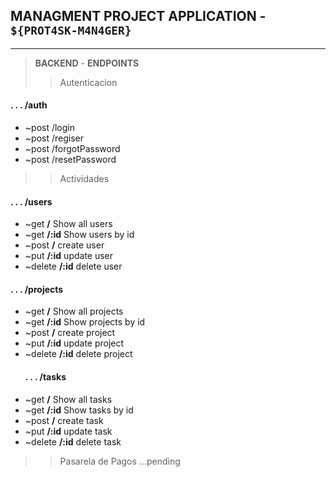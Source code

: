 ## MANAGMENT PROJECT APPLICATION - `${PROT4SK-M4N4GER}`
----------
> **BACKEND** - **ENDPOINTS**
>>Autenticacion
  #### . . . /auth
 - ~post /login
 - ~post /regiser  
 - ~post /forgotPassword
 - ~post /resetPassword
>>Actividades
  #### . . . /users
  - ~get **/** Show all users
  - ~get **/:id** Show users by id
  - ~post **/** create user 
  - ~put **/:id** update user
  - ~delete **/:id** delete user
  #### . . . /projects
  - ~get **/** Show all projects
  - ~get **/:id** Show projects by id
  - ~post **/** create project 
  - ~put **/:id** update project
  - ~delete **/:id** delete project
    #### . . . /tasks
  - ~get **/** Show all tasks
  - ~get **/:id** Show tasks by id
  - ~post **/** create task 
  - ~put **/:id** update task
  - ~delete **/:id** delete task

  >> Pasarela de Pagos
   ...pending